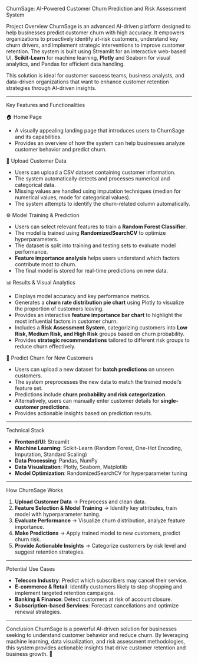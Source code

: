 ChurnSage: AI-Powered Customer Churn Prediction and Risk Assessment System

Project Overview 
ChurnSage is an advanced AI-driven platform designed to help businesses predict customer churn with high accuracy. It empowers organizations to proactively identify at-risk customers, understand key churn drivers, and implement strategic interventions to improve customer retention. The system is built using Streamlit for an interactive web-based UI, **Scikit-Learn** for machine learning, **Plotly** and Seaborn for visual analytics, and Pandas for efficient data handling.  

This solution is ideal for customer success teams, business analysts, and data-driven organizations that want to enhance customer retention strategies through AI-driven insights.

---

Key Features and Functionalities

 🏠 Home Page
- A visually appealing landing page that introduces users to ChurnSage and its capabilities.  
- Provides an overview of how the system can help businesses analyze customer behavior and predict churn.  

 📁 Upload Customer Data  
- Users can upload a CSV dataset containing customer information.  
- The system automatically detects and processes numerical and categorical data.  
- Missing values are handled using imputation techniques (median for numerical values, mode for categorical values).  
- The system attempts to identify the churn-related column automatically.  

 ⚙️ Model Training & Prediction
- Users can select relevant features to train a **Random Forest Classifier**.  
- The model is trained using **RandomizedSearchCV** to optimize hyperparameters.  
- The dataset is split into training and testing sets to evaluate model performance.  
- **Feature importance analysis** helps users understand which factors contribute most to churn.  
- The final model is stored for real-time predictions on new data.  

📊 Results & Visual Analytics  
- Displays model accuracy and key performance metrics.  
- Generates a **churn rate distribution pie chart** using Plotly to visualize the proportion of customers leaving.  
- Provides an interactive **feature importance bar chart** to highlight the most influential factors in customer churn.  
- Includes a **Risk Assessment System**, categorizing customers into **Low Risk, Medium Risk, and High Risk** groups based on churn probability.  
- Provides **strategic recommendations** tailored to different risk groups to reduce churn effectively.  

🔮 Predict Churn for New Customers 
- Users can upload a new dataset for **batch predictions** on unseen customers.  
- The system preprocesses the new data to match the trained model’s feature set.  
- Predictions include **churn probability and risk categorization**.  
- Alternatively, users can manually enter customer details for **single-customer predictions**.  
- Provides actionable insights based on prediction results.  

---

Technical Stack  
- **Frontend/UI**: Streamlit  
- **Machine Learning**: Scikit-Learn (Random Forest, One-Hot Encoding, Imputation, Standard Scaling)  
- **Data Processing**: Pandas, NumPy  
- **Data Visualization**: Plotly, Seaborn, Matplotlib  
- **Model Optimization**: RandomizedSearchCV for hyperparameter tuning  

---

How ChurnSage Works
1. **Upload Customer Data** → Preprocess and clean data.  
2. **Feature Selection & Model Training** → Identify key attributes, train model with hyperparameter tuning.  
3. **Evaluate Performance** → Visualize churn distribution, analyze feature importance.  
4. **Make Predictions** → Apply trained model to new customers, predict churn risk.  
5. **Provide Actionable Insights** → Categorize customers by risk level and suggest retention strategies.  

---

Potential Use Cases 
- **Telecom Industry**: Predict which subscribers may cancel their service.  
- **E-commerce & Retail**: Identify customers likely to stop shopping and implement targeted retention campaigns.  
- **Banking & Finance**: Detect customers at risk of account closure.  
- **Subscription-based Services**: Forecast cancellations and optimize renewal strategies.  

---

Conclusion 
ChurnSage is a powerful AI-driven solution for businesses seeking to understand customer behavior and reduce churn. By leveraging machine learning, data visualization, and risk assessment methodologies, this system provides actionable insights that drive customer retention and business growth. 🚀

